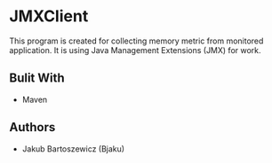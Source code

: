 JMXClient
===

This program is created for collecting memory metric from monitored application. It is using Java Management Extensions 
(JMX) for work.  

Bulit With
--- 
* Maven

Authors
---
* Jakub Bartoszewicz (Bjaku)



